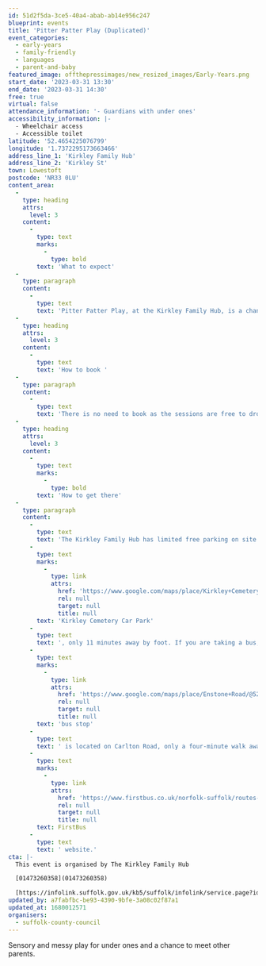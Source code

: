```yaml
---
id: 51d2f5da-3ce5-40a4-abab-ab14e956c247
blueprint: events
title: 'Pitter Patter Play (Duplicated)'
event_categories:
  - early-years
  - family-friendly
  - languages
  - parent-and-baby
featured_image: offthepressimages/new_resized_images/Early-Years.png
start_date: '2023-03-31 13:30'
end_date: '2023-03-31 14:30'
free: true
virtual: false
attendance_information: '- Guardians with under ones'
accessibility_information: |-
  - Wheelchair access
  - Accessible toilet
latitude: '52.4654225076799'
longitude: '1.7372295173663466'
address_line_1: 'Kirkley Family Hub'
address_line_2: 'Kirkley St'
town: Lowestoft
postcode: 'NR33 0LU'
content_area:
  -
    type: heading
    attrs:
      level: 3
    content:
      -
        type: text
        marks:
          -
            type: bold
        text: 'What to expect'
  -
    type: paragraph
    content:
      -
        type: text
        text: 'Pitter Patter Play, at the Kirkley Family Hub, is a chance for you and your little one to enjoy sensory fun and messy play with Healthy Child Practitioners, Debi and Daisy, as well as to meet other parents and guardians for support. There is also a reading corner with books and activities to promote reading at an early age with your little one.'
  -
    type: heading
    attrs:
      level: 3
    content:
      -
        type: text
        text: 'How to book '
  -
    type: paragraph
    content:
      -
        type: text
        text: 'There is no need to book as the sessions are free to drop in.'
  -
    type: heading
    attrs:
      level: 3
    content:
      -
        type: text
        marks:
          -
            type: bold
        text: 'How to get there'
  -
    type: paragraph
    content:
      -
        type: text
        text: 'The Kirkley Family Hub has limited free parking on site. The closest parking is the '
      -
        type: text
        marks:
          -
            type: link
            attrs:
              href: 'https://www.google.com/maps/place/Kirkley+Cemetery+Car+Park/@52.4618001,1.7314182,18.71z/data=!4m23!1m16!4m15!1m6!1m2!1s0x47da1a4e243e21e9:0x42ea6650145b6d74!2sKirkley+Children''s+Centre,+Kirkley+Street,+Lowestoft!2m2!1d1.7370799!2d52.4659793!1m6!1m2!1s0x47da1b018c40b11d:0xfffabfc880be23b3!2sKirkley+Cemetery+Car+Park,+Kirkley+Gardens,+Lowestoft+NR33,+UK!2m2!1d1.7318215!2d52.4617994!3e2!3m5!1s0x47da1b018c40b11d:0xfffabfc880be23b3!8m2!3d52.4617994!4d1.7318215!16s%2Fg%2F11j7jcc72v'
              rel: null
              target: null
              title: null
        text: 'Kirkley Cemetery Car Park'
      -
        type: text
        text: ', only 11 minutes away by foot. If you are taking a bus, the nearest '
      -
        type: text
        marks:
          -
            type: link
            attrs:
              href: 'https://www.google.com/maps/place/Enstone+Road/@52.4652459,1.7356753,17.57z/data=!4m14!1m7!3m6!1s0x47da1a4e243e21e9:0x42ea6650145b6d74!2sKirkley+Children''s+Centre!8m2!3d52.4659881!4d1.737275!16s%2Fg%2F1pp2vdgx3!3m5!1s0x47da1a4e0c8f6851:0x7c4c6d419d2f7794!8m2!3d52.464638!4d1.735304!16s%2Fg%2F1q67q8k1g'
              rel: null
              target: null
              title: null
        text: 'bus stop'
      -
        type: text
        text: ' is located on Carlton Road, only a four-minute walk away from the Kirkley Family Hub. Bus timetables can be accessed via the '
      -
        type: text
        marks:
          -
            type: link
            attrs:
              href: 'https://www.firstbus.co.uk/norfolk-suffolk/routes-and-maps/coastlink-x1x11-x2x21x22-norwich-great-yarmouth-lowestoft'
              rel: null
              target: null
              title: null
        text: FirstBus
      -
        type: text
        text: ' website.'
cta: |-
  This event is organised by The Kirkley Family Hub

  [01473260358](01473260358)

  [https://infolink.suffolk.gov.uk/kb5/suffolk/infolink/service.page?id=j3FbQ-738P0](https://infolink.suffolk.gov.uk/kb5/suffolk/infolink/service.page?id=j3FbQ-738P0)
updated_by: a7fabfbc-be93-4390-9bfe-3a08c02f87a1
updated_at: 1680012571
organisers:
  - suffolk-county-council
---
```

Sensory and messy play for under ones and a chance to meet other parents.